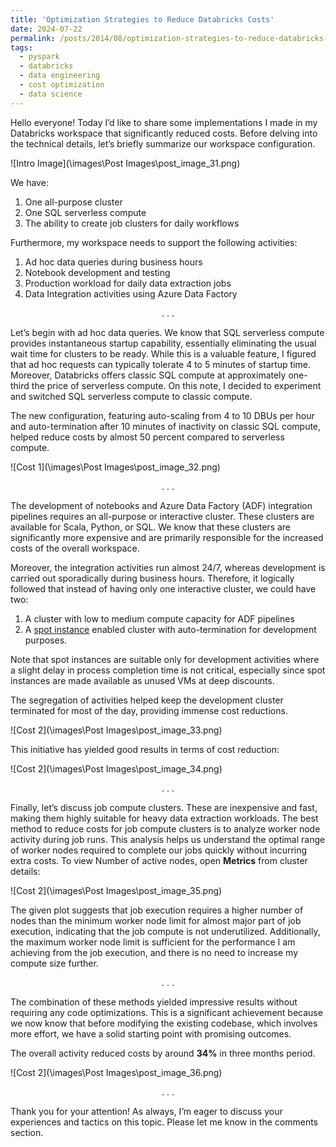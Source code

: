 ```yaml
---
title: 'Optimization Strategies to Reduce Databricks Costs'
date: 2024-07-22
permalink: /posts/2014/08/optimization-strategies-to-reduce-databricks-costs/
tags:
  - pyspark
  - databricks
  - data engineering
  - cost optimization
  - data science
---
```


Hello everyone! Today I’d like to share some implementations I made in my Databricks workspace that significantly reduced costs. Before delving into the technical details, let’s briefly summarize our workspace configuration.

![Intro Image](\images\Post Images\post_image_31.png)

We have:

1. One all-purpose cluster
2. One SQL serverless compute
3. The ability to create job clusters for daily workflows

Furthermore, my workspace needs to support the following activities:

1. Ad hoc data queries during business hours
2. Notebook development and testing
3. Production workload for daily data extraction jobs
4. Data Integration activities using Azure Data Factory

<p style="text-align: center;">. . . </p>

Let’s begin with ad hoc data queries. We know that SQL serverless compute provides instantaneous startup capability, essentially eliminating the usual wait time for clusters to be ready. While this is a valuable feature, I figured that ad hoc requests can typically tolerate 4 to 5 minutes of startup time. Moreover, Databricks offers classic SQL compute at approximately one-third the price of serverless compute. On this note, I decided to experiment and switched SQL serverless compute to classic compute.

The new configuration, featuring auto-scaling from 4 to 10 DBUs per hour and auto-termination after 10 minutes of inactivity on classic SQL compute, helped reduce costs by almost 50 percent compared to serverless compute.

![Cost 1](\images\Post Images\post_image_32.png)

<p style="text-align: center;">. . . </p>

The development of notebooks and Azure Data Factory (ADF) integration pipelines requires an all-purpose or interactive cluster. These clusters are available for Scala, Python, or SQL. We know that these clusters are significantly more expensive and are primarily responsible for the increased costs of the overall workspace.

Moreover, the integration activities run almost 24/7, whereas development is carried out sporadically during business hours. Therefore, it logically followed that instead of having only one interactive cluster, we could have two:

1. A cluster with low to medium compute capacity for ADF pipelines
2. A [spot instance](https://www.databricks.com/blog/2021/05/25/leverage-unused-compute-capacity-for-data-ai-with-azure-spot-instances-and-azure-databricks.html) enabled cluster with auto-termination for development purposes.

Note that spot instances are suitable only for development activities where a slight delay in process completion time is not critical, especially since spot instances are made available as unused VMs at deep discounts.

The segregation of activities helped keep the development cluster terminated for most of the day, providing immense cost reductions.

![Cost 2](\images\Post Images\post_image_33.png)

This initiative has yielded good results in terms of cost reduction:

![Cost 2](\images\Post Images\post_image_34.png)

<p style="text-align: center;">. . . </p>

Finally, let’s discuss job compute clusters. These are inexpensive and fast, making them highly suitable for heavy data extraction workloads. The best method to reduce costs for job compute clusters is to analyze worker node activity during job runs. This analysis helps us understand the optimal range of worker nodes required to complete our jobs quickly without incurring extra costs. To view Number of active nodes, open **Metrics** from cluster details:

![Cost 2](\images\Post Images\post_image_35.png)

The given plot suggests that job execution requires a higher number of nodes than the minimum worker node limit for almost major part of job execution, indicating that the job compute is not underutilized. Additionally, the maximum worker node limit is sufficient for the performance I am achieving from the job execution, and there is no need to increase my compute size further.

<p style="text-align: center;">. . . </p>

The combination of these methods yielded impressive results without requiring any code optimizations. This is a significant achievement because we now know that before modifying the existing codebase, which involves more effort, we have a solid starting point with promising outcomes.

The overall activity reduced costs by around **34%** in three months period.

![Cost 2](\images\Post Images\post_image_36.png)

<p style="text-align: center;">. . . </p>

Thank you for your attention! As always, I’m eager to discuss your experiences and tactics on this topic. Please let me know in the comments section.
